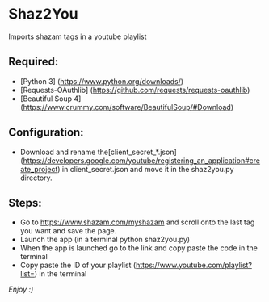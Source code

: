 # Shaz2You
Imports shazam tags in a youtube playlist

## Required:
* [Python 3] (https://www.python.org/downloads/)
* [Requests-OAuthlib] (https://github.com/requests/requests-oauthlib)
* [Beautiful Soup 4] (https://www.crummy.com/software/BeautifulSoup/#Download)

## Configuration:
* Download and rename the[client_secret_*.json] (https://developers.google.com/youtube/registering_an_application#create_project) in client_secret.json and
move it in the shaz2you.py directory.

## Steps:
* Go to https://www.shazam.com/myshazam and scroll onto the last tag you want and save the page.
* Launch the app (in a terminal python shaz2you.py)
* When the app is launched go to the link and copy paste the code in the terminal
* Copy paste the ID of your playlist (https://www.youtube.com/playlist?list=<your id>) in the terminal

*Enjoy :)*
